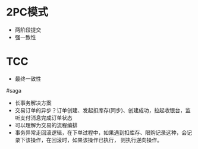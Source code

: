 # 2PC模式
- 两阶段提交
- 强一致性

# TCC
- 最终一致性

#saga
- 长事务解决方案
- 交易订单的异步？订单创建、发起扣库存(同步)、创建成功，拉起收银台，监听支付消息完成订单状态
- 可以理解为交易的流程编排
- 事务异常走回滚逻辑，在下单过程中，如果遇到扣库存、限购记录这种，会记录下该操作，在回滚时，如果该操作已执行， 则执行逆向操作。